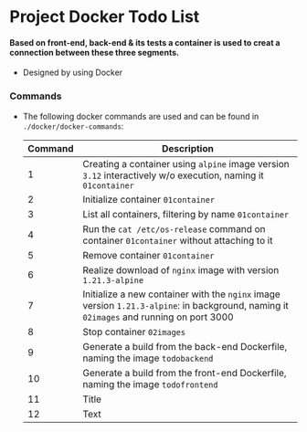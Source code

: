 # Project Docker Todo List

#### Based on front-end, back-end & its tests a container is used to creat a connection between these three segments.

* Designed by using Docker

### Commands
* The following docker commands are used and can be found in `./docker/docker-commands`:

  | Command     | Description |
  | ----------- | ----------- |
  | 1   | Creating a container using `alpine` image version `3.12` interactively w/o execution, naming it `01container` |
  | 2   | Initialize container `01container` |
  | 3   | List all containers, filtering by name `01container` |
  | 4   | Run the `cat /etc/os-release` command on container `01container` without attaching to it |
  | 5   | Remove container `01container` |
  | 6   | Realize download of `nginx` image with version `1.21.3-alpine` |
  | 7   | Initialize a new container with the `nginx` image version `1.21.3-alpine`: in background, naming it `02images` and running on port 3000 |
  | 8   | Stop container `02images` |
  | 9   | Generate a build from the back-end Dockerfile, naming the image `todobackend` |
  | 10  | Generate a build from the front-end Dockerfile, naming the image `todofrontend`       |
  | 11  | Title       |
  | 12  | Text        |
